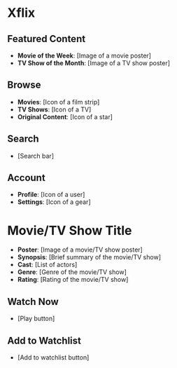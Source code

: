 **Xflix**
================

**Featured Content**
--------------------

* **Movie of the Week**: [Image of a movie poster]
* **TV Show of the Month**: [Image of a TV show poster]

**Browse**
---------

* **Movies**: [Icon of a film strip]
* **TV Shows**: [Icon of a TV]
* **Original Content**: [Icon of a star]

**Search**
---------

* [Search bar]

**Account**
---------

* **Profile**: [Icon of a user]
* **Settings**: [Icon of a gear]

**Movie/TV Show Title**
=====================

* **Poster**: [Image of a movie/TV show poster]
* **Synopsis**: [Brief summary of the movie/TV show]
* **Cast**: [List of actors]
* **Genre**: [Genre of the movie/TV show]
* **Rating**: [Rating of the movie/TV show]

**Watch Now**
-------------

* [Play button]

**Add to Watchlist**
-------------------

* [Add to watchlist button]